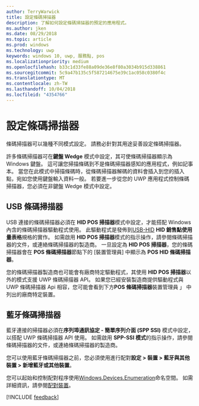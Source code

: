 ```yaml
---
author: TerryWarwick
title: 設定條碼掃描器
description: 了解如何設定條碼掃描器的預定的應用程式。
ms.author: jken
ms.date: 08/29/2018
ms.topic: article
ms.prod: windows
ms.technology: uwp
keywords: windows 10, uwp, 服務點, pos
ms.localizationpriority: medium
ms.openlocfilehash: b33c1d33fe88a09de36e8f80a3034b915d338861
ms.sourcegitcommit: 5c9a47b135c5f587214675e39c1ac058c0380f4c
ms.translationtype: MT
ms.contentlocale: zh-TW
ms.lasthandoff: 10/04/2018
ms.locfileid: "4354766"
---
```

# <a name="configure-a-barcode-scanner"></a>設定條碼掃描器

條碼掃描器可以幾種不同模式設定。  請務必針對其用途妥善設定條碼掃描器。

許多條碼掃描器可在**鍵盤 Wedge** 模式中設定，其可使條碼掃描器顯示為 Windows 鍵盤。  這可讓您掃描條碼到不是條碼掃描器感知的應用程式，例如記事本。  當您在此模式中掃描條碼時，從條碼掃描器解碼的資料會插入到您的插入點，宛如您使用鍵盤輸入資料一般。  若要進一步從您的 UWP 應用程式控制條碼掃描器，您必須在非鍵盤 Wedge 模式中設定。

## <a name="usb-barcode-scanner"></a>USB 條碼掃描器
USB 連接的條碼掃描器必須在 **HID POS 掃描器**模式中設定，才能搭配 Windows 內含的條碼掃描器驅動程式使用。 此驅動程式是發佈到[USB-HID](http://www.usb.org/developers/hidpage/) **HID 銷售點使用量表格**規格的實作。  如需啟用 **HID POS 掃描器**模式的指示操作，請參閱條碼掃描器的文件，或連絡條碼掃描器的製造商。  一旦設定為 **HID POS 掃描器**，您的條碼掃描器會在 **POS 條碼掃描器**節點下的 \[裝置管理員\] 中顯示為 **POS HID 條碼掃描器**。

您的條碼掃描器製造商也可能會有廠商特定驅動程式，其使用 **HID POS 掃描器**以外的模式支援 UWP 條碼掃描器 API。  如果您已經安裝製造商提供驅動程式與 UWP 條碼掃描器 Api 相容，您可能會看到下方**POS 條碼掃描器**裝置管理員 」 中列出的廠商特定裝置。

## <a name="bluetooth-barcode-scanner"></a>藍牙條碼掃描器
藍牙連接的掃描器必須在**序列埠通訊協定 - 簡單序列介面 (SPP SSI)** 模式中設定，以搭配 UWP 條碼掃描器 API 使用。  如需啟用 **SPP-SSI 模式**的指示操作，請參閱條碼掃描器的文件，或連絡條碼掃描器的製造商。

您可以使用藍牙條碼掃描器之前，您必須使用進行配對**設定 > 裝置 > 藍牙與其他裝置 > 新增藍牙或其他裝置**。

您可以起始和控制配對程序使用[Windows.Devices.Enumeration](https://docs.microsoft.com/uwp/api/windows.devices.enumeration)命名空間。  如需詳細資訊，請參閱[配對裝置](https://docs.microsoft.com/windows/uwp/devices-sensors/pair-devices)。

[!INCLUDE [feedback](./includes/pos-feedback.md)]